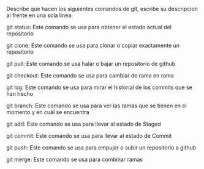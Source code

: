 Describe que hacen los siguientes comandos de git, escribe su descripcion al frente en una sola linea.

git status: Este comando se usa para obtener el estado actual del repositorio

git clone: Este comando se usa para clonar o copiar exactamente un repositorio

git pull: Este comando se usa halar o bajar un repositorio de github

git checkout: Este comando se usa para cambiar de rama en rama 

git log: Este comando se usa para mirar el historial de los commits que se han hecho

git branch: Este comando se usa para ver las ramas que se tienen en el momento y en cuál se encuentra

git add: Este comando se usa para llevar al estado de Staged 

git commit: Este comando se usa para llevar al estado de Commit 

git push: Este comando se usa para empujar o subir un repositorio a github

git merge: Este comando se usa para combinar ramas 
